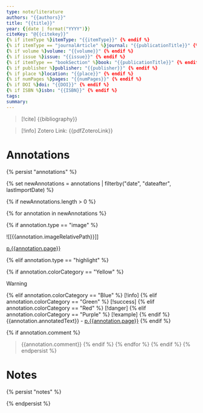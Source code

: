 ```yaml
---
type: note/literature
authors: "{{authors}}"
title: "{{title}}"
year: {{date | format("YYYY")}}
citeKey: "@{{citekey}}"
{% if itemType %}itemType: "{{itemType}}" {% endif %}
{% if itemType == "journalArticle" %}journal: "{{publicationTitle}}" {% endif %}
{% if volume %}volume: "{{volume}}" {% endif %}
{% if issue %}issue: "{{issue}}" {% endif %}
{% if itemType == "bookSection" %}book: "{{publicationTitle}}" {% endif %}
{% if publisher %}publisher: "{{publisher}}" {% endif %}
{% if place %}location: "{{place}}" {% endif %}
{% if numPages %}pages: "{{numPages}}" {% endif %}
{% if DOI %}doi: "{{DOI}}" {% endif %}
{% if ISBN %}isbn: "{{ISBN}}" {% endif %}
tags: 
summary:
---
```


> [!cite]
> {{bibliography}}

> [!info]
> Zotero Link: {{pdfZoteroLink}}

# Annotations

{% persist "annotations" %}

{% set newAnnotations = annotations | filterby("date", "dateafter", lastImportDate) %}

{% if newAnnotations.length > 0 %}

{% for annotation in newAnnotations %}

{% if annotation.type == "image" %}

![[{{annotation.imageRelativePath}}]]

[p.{{annotation.page}}]({{annotation.desktopURI}})

{% elif annotation.type == "highlight" %}

{% if annotation.colorCategory == "Yellow" %}

> [!warning]
> {% elif annotation.colorCategory == "Blue" %}
> [!info]
> {% elif annotation.colorCategory == "Green" %}
> [!success]
> {% elif annotation.colorCategory == "Red" %}
> [!danger]
> {% elif annotation.colorCategory == "Purple" %}
> [!example]
> {% endif %}
> {{annotation.annotatedText}} - [p.{{annotation.page}}]({{annotation.desktopURI}})
{% endif %}

{% if annotation.comment %}

> {{annotation.comment}}
{% endif %}
{% endfor %}
{% endif %}
{% endpersist %}

# Notes

{% persist "notes" %}

{% endpersist %}